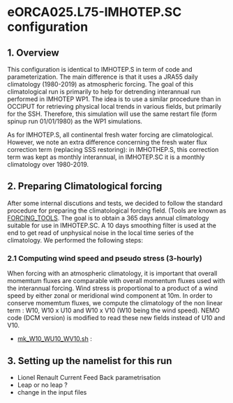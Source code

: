 # eORCA025.L75-IMHOTEP.SC configuration
## 1. Overview
This configuration is identical to IMHOTEP.S  in term of code and parameterization. The main difference is
that it uses a JRA55 daily climatology (1980-2019) as atmospheric forcing.  The goal of this climatological
run is primarily to help for detrending interannual run performed in IMHOTEP WP1. The idea is to use a 
similar procedure than in OCCIPUT for retrieving physical local trends in various fields, but primarily for 
the SSH.  Therefore, this simulation will use the same restart file (form spinup run 01/01/1980) as the WP1 
simulations.

As for IMHOTEP.S, all continental fresh water forcing are climatological. However, we note an extra difference
concerning the fresh water flux correction term (replacing SSS restoring): in IMHOTHEP.S, this correction
term was kept as monthly interannual, in IMHOTEP.SC it is a monthly climatology over 1980-2019.

## 2. Preparing Climatological forcing
After some internal discutions and tests, we decided to follow the standard procedure for preparing the 
climatological forcing field. (Tools are known as
 [FORCING_TOOLS](https:github.com/molines/JMMTOOLS/FORCING_TOOLS). 
The goal is to obtain a 365 days annual climatology suitable for use in 
IMHOTEP.SC. A 10 days smoothing filter is used at the end to get read of unphysical noise in the local 
time series of the climatology. We performed the following steps:

### 2.1 Computing wind speed and pseudo stress (3-hourly)
When forcing with an atmospheric climatology, it is important that  overall momemtum fluxes are comparable
with overall momentum fluxes used with the interannual forcing.  Wind stress is proportional to a product of a
wind speed by either zonal or meridional wind component at 10m. In order to conserve momemtum fluxes, we compute the climatology of the non linear term : W10, W10 x U10 and W10 x V10 (W10 being the wind speed). NEMO code
(DCM version) is modified to read these new fields instead of U10 and V10.
  * [mk_W10_WU10_WV10.sh](../TOOLS/CLIMATOLOGICAL_FORCING/mk_W10_WU10_WV10.sh) : 

## 3. Setting up the namelist for this run
  * Lionel Renault Current Feed Back parametrisation
  * Leap or no leap ?
  * change in the input files

